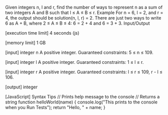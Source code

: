 Given integers n, l and r, find the number of ways to represent n as a sum of two integers A and B such that l ≤ A ≤ B ≤ r.
Example
For n = 6, l = 2, and r = 4, the output should be
solution(n, l, r) = 2.
There are just two ways to write 6 as A + B, where 2 ≤ A ≤ B ≤ 4: 6 = 2 + 4 and 6 = 3 + 3.
Input/Output


[execution time limit] 4 seconds (js)


[memory limit] 1 GB


[input] integer n
A positive integer.
Guaranteed constraints:
5 ≤ n ≤ 109.


[input] integer l
A positive integer.
Guaranteed constraints:
1 ≤ l ≤ r.


[input] integer r
A positive integer.
Guaranteed constraints:
l ≤ r ≤ 109,
r - l ≤ 106.


[output] integer


[JavaScript] Syntax Tips
// Prints help message to the console
// Returns a string
function helloWorld(name) {
    console.log("This prints to the console when you Run Tests");
    return "Hello, " + name;
}


